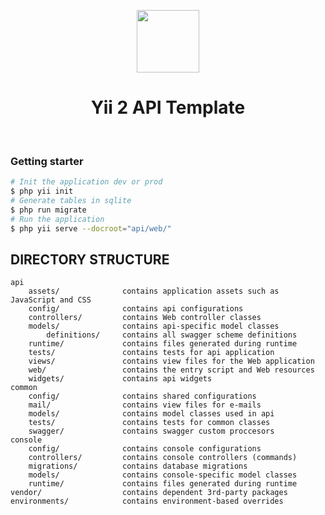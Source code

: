 <p align="center">
    <a href="https://github.com/yiisoft" target="_blank">
        <img src="https://avatars0.githubusercontent.com/u/993323" height="100px">
    </a>
    <h1 align="center">Yii 2 API Template</h1>
    <br>
</p>

### Getting starter

```bash
# Init the application dev or prod
$ php yii init
# Generate tables in sqlite 
$ php run migrate
# Run the application
$ php yii serve --docroot="api/web/"
```

DIRECTORY STRUCTURE
-------------------

```
api
    assets/              contains application assets such as JavaScript and CSS
    config/              contains api configurations
    controllers/         contains Web controller classes
    models/              contains api-specific model classes
        definitions/     contains all swagger scheme definitions
    runtime/             contains files generated during runtime
    tests/               contains tests for api application
    views/               contains view files for the Web application
    web/                 contains the entry script and Web resources
    widgets/             contains api widgets
common
    config/              contains shared configurations
    mail/                contains view files for e-mails
    models/              contains model classes used in api
    tests/               contains tests for common classes    
    swagger/             contains swagger custom proccesors
console
    config/              contains console configurations
    controllers/         contains console controllers (commands)
    migrations/          contains database migrations
    models/              contains console-specific model classes
    runtime/             contains files generated during runtime
vendor/                  contains dependent 3rd-party packages
environments/            contains environment-based overrides
```
